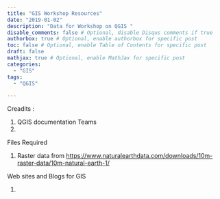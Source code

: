 ```yaml
---
title: "GIS Workshop Resources"
date: "2019-01-02"
description: "Data for Workshop on QGIS "
disable_comments: false # Optional, disable Disqus comments if true
authorbox: true # Optional, enable authorbox for specific post
toc: false # Optional, enable Table of Contents for specific post
draft: false
mathjax: true # Optional, enable MathJax for specific post
categories:
  - "GIS"
tags:
  - "QGIS"

---
```


Creadits :

1.  QGIS documentation Teams
2.


Files Required

1. Raster data from https://www.naturalearthdata.com/downloads/10m-raster-data/10m-natural-earth-1/


Web sites and Blogs for GIS

1. 
